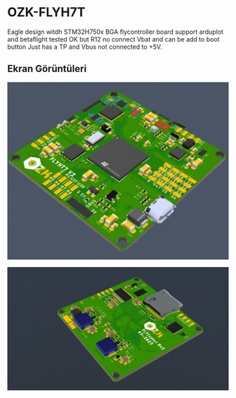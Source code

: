 # OZK-FLYH7T
Eagle design witdh STM32H750x BGA flycontroller board support arduplot and betaflight tested OK but R12 no connect Vbat and can be add to boot button Just has a TP and Vbus not connected to +5V.

## Ekran Görüntüleri

![Uygulama Logo Görüntüsü](/image/flycopter_v1_v4.png)

![Uygulama Ekran Görüntüsü](/image/flycopter_v1_back_v4.png)
